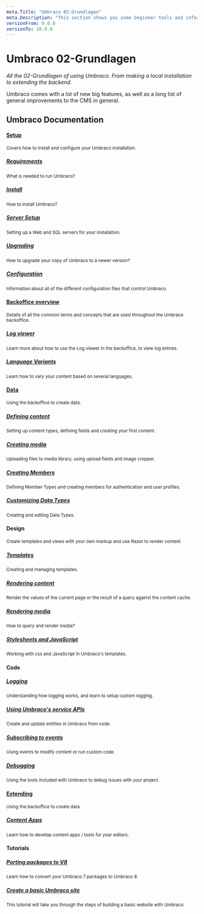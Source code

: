 ```yaml
---
meta.Title: "Umbraco 02-Grundlagen"
meta.Description: "This section shows you some beginner tools and information to get your started with Umbraco 8. From making a local installation to extending the backoffice."
versionFrom: 9.0.0
versionTo: 10.0.0
---
```


# Umbraco 02-Grundlagen

*All the 02-Grundlagen of using Umbraco. From making a local installation to extending the backend.*

Umbraco comes with a lot of new big features, as well as a long list of general improvements to the CMS in general.

## Umbraco Documentation

<div class="row implementation">
    <div class="col-sm-12"></div>
</div>
<div class="row">
    <div class="col-xs-3 point">
    </div>
    <div class="col-xs-3">
        <span class="dot big icon-Wrench">
            <span class="line v-line"></span>
            <span class="line h-line"></span>
        </span>
        <span class="dot small">
            <span class="line v-line"></span>
            <span class="line h-line"></span>
        </span>
        <span class="dot small">
            <span class="line v-line"></span>
            <span class="line h-line"></span>
        </span>
        <span class="dot small">
            <span class="line v-line"></span>
            <span class="line h-line"></span>
        </span>
    </div>
    <div class="col-xs-9">
        <div class="row explain">
            <div class="col-xs-12">
                <h4 class="text-right"><a href="Setup/">Setup</a></h4>
                <small>Covers how to install and configure your Umbraco installation.</small>
            </div>
            <div class="col-sm-6">
                <h5><a href="Setup/Requirements/">Requirements</a></h5>
                <small>What is needed to run Umbraco?</small>
            </div>
            <div class="col-sm-6">
                <h5><a href="Setup/Install/">Install</a></h5>
                <small>How to install Umbraco?</small>
            </div>
            <div class="col-sm-6">
                <h5><a href="Setup/Server-Setup/">Server Setup</a></h5>
                <small>Setting up a Web and SQL servers for your installation.</small>
            </div>
            <div class="col-sm-6">
                <h5><a href="Setup/Upgrading/">Upgrading</a></h5>
                <small>How to upgrade your copy of Umbraco to a newer version?</small>
            </div>
            <div class="col-sm-6">
                <h5><a href="../Reference/V9-Config/">Configuration</a></h5>
                <small>Information about all of the different configuration files that control Umbraco.</small>
            </div>
        </div>
    </div>
</div>

<div class="row">
    <div class="col-xs-3">
        <span class="dot big  icon-untitled">
            <span class="line v-line top"></span>
            <span class="line v-line"></span>
            <span class="line h-line"></span>
        </span>
        <span class="dot small">
            <span class="line v-line"></span>
            <span class="line h-line"></span>
        </span>
    </div>
    <div class="col-xs-9">
        <div class="row explain">
            <div class="col-xs-12">
                <h4 class="text-right"><a href="Backoffice/">Backoffice overview</a></h4>
                <small>Details of all the common terms and concepts that are used throughout the Umbraco backoffice.</small>
            </div>
            <div class="col-sm-6">
                <h5><a href="Backoffice/LogViewer">Log viewer</a></h5>
                <small>Learn more about how to use the Log viewer in the backoffice, to view log entries.</small>
            </div>
            <div class="col-sm-6">
                <h5><a href="Backoffice/Variants">Language Variants</a></h5>
                <small>Learn how to vary your content based on several languages.</small>
            </div>
        </div>
    </div>
</div>

<div class="row">
    <div class="col-xs-3">
        <span class="dot big  icon-untitled">
            <span class="line v-line top"></span>
            <span class="line v-line"></span>
            <span class="line h-line"></span>
        </span>
        <span class="dot small">
            <span class="line v-line"></span>
            <span class="line h-line"></span>
        </span>
        <span class="dot small">
            <span class="line v-line"></span>
            <span class="line h-line"></span>
        </span>
    </div>
    <div class="col-xs-9">
        <div class="row explain">
            <div class="col-xs-12">
                <h4 class="text-right"><a href="Data/">Data</a></h4>
                <small>Using the backoffice to create data.</small>
            </div>
            <div class="col-sm-6">
                <h5><a href="Data/Defining-content">Defining content</a></h5>
                <small>Setting up content types, defining fields and creating your first content.</small>
            </div>
            <div class="col-sm-6">
                <h5><a href="Data/Creating-Media/">Creating media</a></h5>
                <small>Uploading files to media library, using upload fields and image cropper.</small>
            </div>
            <div class="col-sm-6">
                <h5><a href="Data/Members/">Creating Members</a></h5>
                <small>Defining Member Types and creating members for authentication and user profiles.</small>
            </div>
            <div class="col-sm-6">
                <h5><a href="Data/Data-Types/">Customizing Data Types</a></h5>
                <small>Creating and editing Data Types.</small>
            </div>
        </div>
    </div>
</div>

<div class="row">
    <div class="col-xs-3">
        <span class="dot big icon-Palette">
            <span class="line v-line top"></span>
            <span class="line v-line"></span>
            <span class="line h-line"></span>
        </span>
        <span class="dot small">
            <span class="line v-line"></span>
            <span class="line h-line"></span>
        </span>
        <span class="dot small">
            <span class="line v-line"></span>
            <span class="line h-line"></span>
        </span>
    </div>
    <div class="col-xs-9">
        <div class="row explain">
            <div class="col-xs-12">
                <h4 class="text-right">Design</h4>
                <small>Create templates and views with your own markup and use Razor to render content.</small>
            </div>
            <div class="col-sm-6">
                <h5><a href="Design/Templates/">Templates</a></h5>
                <small>Creating and managing templates.</small>
            </div>
            <div class="col-sm-6">
                <h5><a href="Design/Rendering-Content">Rendering content</a></h5>
                <small>Render the values of the current page or the result of a query against the content cache.</small>
            </div>
            <div class="col-sm-6">
                <h5><a href="Design/Rendering-Media/">Rendering media</a></h5>
                <small>How to query and render media?</small>
            </div>
            <div class="col-sm-6">
                <h5><a href="Design/Stylesheets-JavaScript/">Stylesheets and JavaScript</a></h5>
                <small>Working with css and JavaScript in Umbraco's templates.</small>
            </div>
        </div>
    </div>
</div>

<div class="row">
    <div class="col-xs-3">
        <span class="dot big icon-Code">
            <span class="line v-line top"></span>
            <span class="line v-line"></span>
            <span class="line h-line"></span>
        </span>
        <span class="dot small">
            <span class="line v-line"></span>
            <span class="line h-line"></span>
        </span>
        <span class="dot small">
            <span class="line v-line"></span>
            <span class="line h-line"></span>
        </span>
    </div>
    <div class="col-xs-9">
        <div class="row explain">
            <div class="col-xs-12">
                <h4 class="text-right">Code</h4>
            </div>
            <div class="col-sm-6">
                <h5><a href="Code/Debugging/Logging">Logging</a></h5>
                <small>Understanding how logging works, and learn to setup custom logging.</small>
            </div>
            <div class="col-sm-6">
                <h5><a href="Code/Umbraco-Services/">Using Umbraco's service APIs</a></h5>
                <small>Create and update entities in Umbraco from code.</small>
            </div>
            <div class="col-sm-6">
                <h5><a href="Code/Subscribing-To-Notifications/">Subscribing to events</a></h5>
                <small>Using events to modify content or run custom code.</small>
            </div>
            <div class="col-sm-6">
                <h5><a href="Code/Debugging/">Debugging</a></h5>
                <small>Using the tools included with Umbraco to debug issues with your project.</small>
            </div>
        </div>
    </div>
</div>

<div class="row">
    <div class="col-xs-3">
        <span class="dot big  icon-untitled">
            <span class="line v-line top"></span>
            <span class="line v-line"></span>
            <span class="line h-line"></span>
        </span>
        <span class="dot small">
            <span class="line v-line"></span>
            <span class="line h-line"></span>
        </span>
    </div>
    <div class="col-xs-9">
        <div class="row explain">
            <div class="col-xs-12">
                <h4 class="text-right"><a href="../Extending/">Extending</a></h4>
                <small>Using the backoffice to create data.</small>
            </div>
            <div class="col-sm-6">
                <h5><a href="../Extending/Content-Apps/">Content Apps</a></h5>
                <small>Learn how to develop content apps / tools for your editors.</small>
            </div>
        </div>
    </div>
</div>

<div class="row">
    <div class="col-xs-3">
        <span class="dot big icon-Code">
            <span class="line v-line top"></span>
            <span class="line v-line"></span>
            <span class="line h-line"></span>
        </span>
        <span class="dot small">
        </span>
    </div>
    <div class="col-xs-9">
        <div class="row explain">
            <div class="col-xs-12">
                <h4 class="text-right">Tutorials</h4>
            </div>
            <div class="col-sm-6">
                <h5><a href="../Tutorials/Porting-Packages-V8">Porting packages to V8</a></h5>
                <small>Learn how to convert your Umbraco 7 packages to Umbraco 8.</small>
            </div>
            <div class="col-sm-6">
                <h5><a href="../Tutorials/Creating-Basic-Site">Create a basic Umbraco site</a></h5>
                <small>This tutorial will take you through the steps of building a basic website with Umbraco.</small>
            </div>
        </div>
    </div>
</div>
